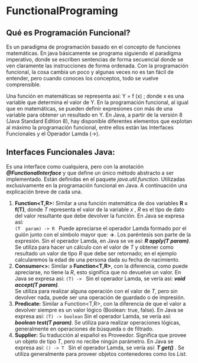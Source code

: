 # FunctionalPrograming

## Qué es Programación Funcional?

Es un paradigma de programación basado en el concepto de funciones matemáticas. En java básicamente se programa siguiendo el paradigma imperativo, donde se escriben sentencias de forma secuencial donde se ven claramente las instrucciones de forma ordenada. Con la programación funcional, la cosa cambia un poco y algunas veces no es tan fácil de entender, pero cuando conoces los conceptos, todo se vuelve comprensible.

Una función en matemáticas se representa así:   Y = f (x) ;  donde x es una variable que determina el valor de Y. En la programación funcional, al igual que en matemáticas, se pueden definir expresiones con más de una variable para obtener un resultado en Y.
En Java, a partir de la versión 8 (Java Standard Edition 8), hay disponible diferentes elementos que explotan al máximo la programación funcional, entre ellos están las Interfaces Funcionales y el Operador Lamda (->). 

## Interfaces Funcionales Java:
Es una interface como cualquiera, pero con la anotación **_@FunctionalInterface_** y que define un único método abstracto a ser implementado. Están definidas en el paquete _java.util.function_. Utilizadas exclusivamente en la programación funcional en Java. A continuación una explicación breve de cada una.

1.  **Function<T,R>:**
Similar a una función matemática de dos variables **R = f(T)**, donde _T_ representa el valor de la variable _x_ , _R_ es el tipo de dato del valor resultante que debe devolver la función. En Java se expresa así:  
```(T  param) -> R ```
Puede apreciarse el operador Lamda formado por el guión junto con el símbolo mayor que: **->**.  Los paréntesis son parte de la expresión. Sin el operador Lamda, en Java se ve así: **_R  apply(T param)_**.  
Se utiliza para hacer un cálculo con el valor de _T_ y obtener como resultado un valor de tipo _R_ que debe ser retornado; en el ejemplo calcularemos la edad de una persona dada su fecha de nacimiento.
2.  **Consumer<<T>>:**
Similar a **Function<T,R>**, con la diferencia, como puede apreciarse, no tiene la _R_, esto significa que no devuelve un valor. En Java se expresa así: ```(T) -> ```  Sin el operador Lamda, se vería así:  **_void accept(T param)_**.  
Se utiliza para realizar alguna operación con el valor de _T_, pero sin devolver nada, puede ser una operación de guardado o de impresión.
3.  **Predicate<T>:**
Similar a Function<T,R>, con la diferencia de que el valor a devolver siempre es un valor lógico (Boolean:  true,  false). En Java se expresa así: ```(T) -> boolean``` Sin el operador Lamda, se vería así:  **_boolean test(T param)_**.  Se utiliza para realizar operaciones lógicas, generalmente en operaciones de búsqueda o de filtrado.
4.  **Supplier<T>:**
Su traducción al español es Proveedor. Significa que provee un objeto de tipo _T_, pero no recibe ningún parámetro. En Java se expresa así: ```() -> T ``` Sin el operador Lamda, se vería así:  **_T get()_** . Se utiliza generalmente para proveer objetos contenedores como los _List_.
